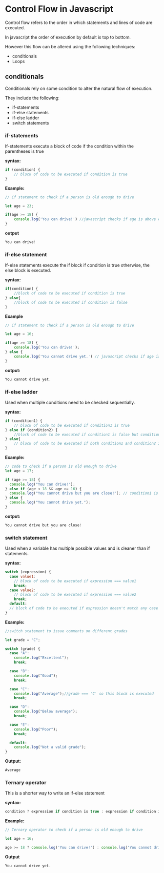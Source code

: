 # Control Flow in Javascript

Control flow refers to the order in which statements and lines of code are executed.

In javascript the order of execution by default is top to bottom.

However this flow can be altered using the following techniques:

- conditionals
- Loops

## conditionals

Conditionals rely on some condition to alter the natural flow of execution.

They include the following:

- if-statements
- if-else statements
- if-else ladder
- switch statements

### if-statements

If-statements execute a block of code if the condition within the parentheses is true

**syntax:**

```js
if (condition) {
    // block of code to be executed if condition is true
}
```

**Example:**
```js
// if statement to check if a person is old enough to drive

let age = 23;

if(age >= 18) {
    console.log('You can drive!') //javascript checks if age is above or equal to 18 and since it is this block is executed
}
```

**output**
```js
You can drive!
```

### if-else statement

If-else statements execute the if block if condition is true otherwise, the else block is executed.

**syntax:**

```js
if(condition) {
    //block of code to be executed if condition is true
} else{
    //block of code to be executed if condition is false
}
```

**Example**
```js
// if statement to check if a person is old enough to drive

let age = 16;

if(age >= 18) {
    console.log('You can drive!');
} else {
    console.log('You cannot drive yet.') // javascript checks if age is above or equal to 18 and since this is false this block is executed
}
```

**output:**

```js
You cannot drive yet.
```


### if-else ladder

Used when multiple conditions need to be checked sequentially.

**syntax:**
```js
if (condition1) {
    // block of code to be executed if condition1 is true
} else if (condition2) {
    //block of code to be executed if condition1 is false but condition2 is true
} else{
    // block of code to be executed if both condition1 and condition2 is false
}
```

**Example:**
```js
// code to check if a person is old enough to drive
let age = 17;

if (age >= 18) {
  console.log("You can drive!");
} else if (age < 18 && age >= 16) {
  console.log("You cannot drive but you are close!"); // condition1 is false but condition2 is true so this block is executed
} else {
  console.log("You cannot drive yet.");
}

```
**output:**
```js
You cannot drive but you are close!
```

### switch statement

Used when a variable has multiple possible values and is cleaner than if statements.

**syntax:**
```js
switch (expression) {
  case value1:
    // block of code to be executed if expression === value1
    break;
  case value2:
    // block of code to be executed if expression === value2
    break;
  default:
  // block of code to be executed if expression doesn't match any case
}
```

**Example:**

```js
//switch statement to issue comments on different grades

let grade = "C";

switch (grade) {
  case "A":
    console.log("Excellent");
    break;

  case "B":
    console.log("Good");
    break;

  case "C":
    console.log("Average");//grade === 'C' so this block is executed
    break;

  case "D":
    console.log("Below average");
    break;

  case "E":
    console.log("Poor");
    break;

  default:
    console.log("Not a valid grade");
}

```

**Output:**

```js
Average
```

### Ternary operator

This is a shorter way to write an if-else statement

**syntax:**

```js
condition ? expression if condition is true : expression if condition is false
```

**Example:**

```js
// Ternary operator to check if a person is old enough to drive

let age = 16;

age >= 18 ? console.log('You can drive!') : console.log('You cannot drive yet.')
```

**Output**

```js
You cannot drive yet.
```


